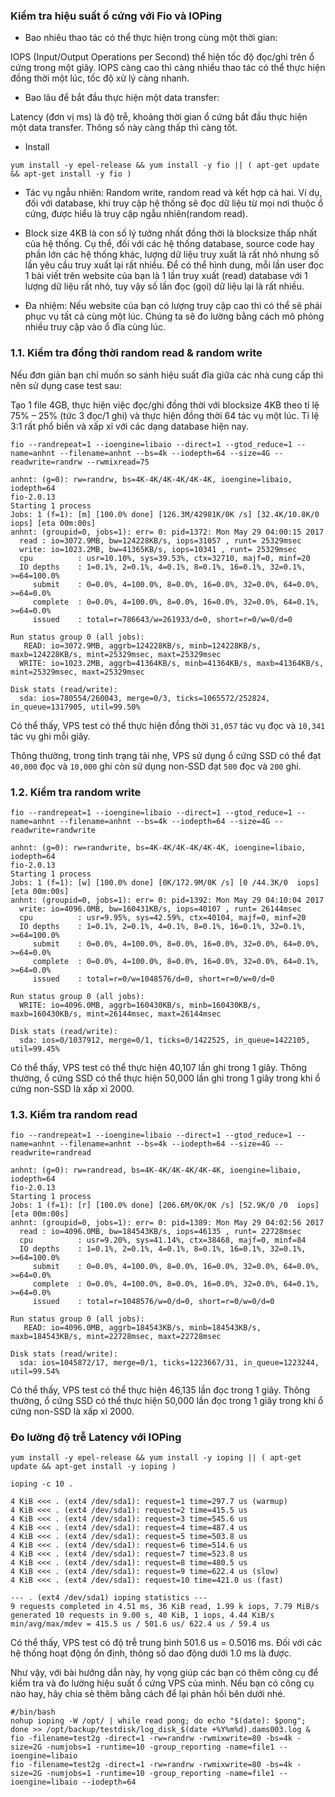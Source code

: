 ### Kiểm tra hiệu suất ổ cứng với Fio và IOPing

* Bao nhiêu thao tác có thể thực hiện trong cùng một thời gian:

IOPS (Input/Output Operations per Second) thể hiện tốc độ đọc/ghi trên ổ cứng trong một giây. IOPS càng cao thì càng nhiều thao tác có thể thực hiện đồng thời một lúc, tốc độ xử lý càng nhanh.

* Bao lâu để bắt đầu thực hiện một data transfer:

Latency (đơn vị ms) là độ trễ, khoảng thời gian ổ cứng bắt đầu thực hiện một data transfer. Thông số này càng thấp thì càng tốt.

* Install

```
yum install -y epel-release && yum install -y fio || ( apt-get update && apt-get install -y fio )
```

* Tác vụ ngẫu nhiên: Random write, random read và kết hợp cả hai. Ví dụ, đối với database, khi truy cập hệ thống sẽ đọc dữ liệu từ mọi nơi thuộc ổ cứng, được hiểu là truy cập ngẫu nhiên(random read).

* Block size 4KB là con số lý tưởng nhất đồng thời là blocksize thấp nhất của hệ thống. Cụ thể, đối với các hệ thống database, source code hay phần lớn các hệ thống khác, lượng dữ liệu truy xuất là rất nhỏ nhưng số lần yêu cầu truy xuất lại rất nhiều. Để có thể hình dung, mỗi lần user đọc 1 bài viết trên website của bạn là 1 lần truy xuất (read) database với 1 lượng dữ liệu rất nhỏ, tuy vậy số lần đọc (gọi) dữ liệu lại là rất nhiều.

* Đa nhiệm: Nếu website của bạn có lượng truy cập cao thì có thể sẽ phải phục vụ tất cả cùng một lúc. Chúng ta sẽ đo lường bằng cách mô phỏng nhiều truy cập vào ổ đĩa cùng lúc.


### 1.1. Kiểm tra đồng thời random read & random write

Nếu đơn giản bạn chỉ muốn so sánh hiệu suất đĩa giữa các nhà cung cấp thì nên sử dụng case test sau:

Tạo 1 file 4GB, thực hiện việc đọc/ghi đồng thời với blocksize 4KB theo tỉ lệ 75% – 25% (tức 3 đọc/1 ghi) và thực hiện đồng thời 64 tác vụ một lúc. Tỉ lệ 3:1 rất phổ biến và xấp xỉ với các dạng database hiện nay.

```
fio --randrepeat=1 --ioengine=libaio --direct=1 --gtod_reduce=1 --name=anhnt --filename=anhnt --bs=4k --iodepth=64 --size=4G --readwrite=randrw --rwmixread=75
```


```
anhnt: (g=0): rw=randrw, bs=4K-4K/4K-4K/4K-4K, ioengine=libaio, iodepth=64
fio-2.0.13
Starting 1 process
Jobs: 1 (f=1): [m] [100.0% done] [126.3M/42981K/0K /s] [32.4K/10.8K/0  iops] [eta 00m:00s]
anhnt: (groupid=0, jobs=1): err= 0: pid=1372: Mon May 29 04:00:15 2017
  read : io=3072.9MB, bw=124228KB/s, iops=31057 , runt= 25329msec
  write: io=1023.2MB, bw=41365KB/s, iops=10341 , runt= 25329msec
  cpu          : usr=10.10%, sys=39.53%, ctx=32710, majf=0, minf=20
  IO depths    : 1=0.1%, 2=0.1%, 4=0.1%, 8=0.1%, 16=0.1%, 32=0.1%, >=64=100.0%
     submit    : 0=0.0%, 4=100.0%, 8=0.0%, 16=0.0%, 32=0.0%, 64=0.0%, >=64=0.0%
     complete  : 0=0.0%, 4=100.0%, 8=0.0%, 16=0.0%, 32=0.0%, 64=0.1%, >=64=0.0%
     issued    : total=r=786643/w=261933/d=0, short=r=0/w=0/d=0

Run status group 0 (all jobs):
   READ: io=3072.9MB, aggrb=124228KB/s, minb=124228KB/s, maxb=124228KB/s, mint=25329msec, maxt=25329msec
  WRITE: io=1023.2MB, aggrb=41364KB/s, minb=41364KB/s, maxb=41364KB/s, mint=25329msec, maxt=25329msec

Disk stats (read/write):
  sda: ios=780554/260043, merge=0/3, ticks=1065572/252824, in_queue=1317905, util=99.50%
```

Có thể thấy, VPS test có thể thực hiện đồng thời `31,057` tác vụ đọc và `10,341` tác vụ ghi mỗi giây.

Thông thường, trong tình trạng tải nhẹ, VPS sử dụng ổ cứng SSD có thể đạt `40,000` đọc và `10,000` ghi còn sử dụng non-SSD đạt `500` đọc và `200` ghi.

### 1.2. Kiểm tra random write  

```
fio --randrepeat=1 --ioengine=libaio --direct=1 --gtod_reduce=1 --name=anhnt --filename=anhnt --bs=4k --iodepth=64 --size=4G --readwrite=randwrite
```

```
anhnt: (g=0): rw=randwrite, bs=4K-4K/4K-4K/4K-4K, ioengine=libaio, iodepth=64
fio-2.0.13
Starting 1 process
Jobs: 1 (f=1): [w] [100.0% done] [0K/172.9M/0K /s] [0 /44.3K/0  iops] [eta 00m:00s]
anhnt: (groupid=0, jobs=1): err= 0: pid=1392: Mon May 29 04:10:04 2017
  write: io=4096.0MB, bw=160431KB/s, iops=40107 , runt= 26144msec
  cpu          : usr=9.95%, sys=42.59%, ctx=40104, majf=0, minf=20
  IO depths    : 1=0.1%, 2=0.1%, 4=0.1%, 8=0.1%, 16=0.1%, 32=0.1%, >=64=100.0%
     submit    : 0=0.0%, 4=100.0%, 8=0.0%, 16=0.0%, 32=0.0%, 64=0.0%, >=64=0.0%
     complete  : 0=0.0%, 4=100.0%, 8=0.0%, 16=0.0%, 32=0.0%, 64=0.1%, >=64=0.0%
     issued    : total=r=0/w=1048576/d=0, short=r=0/w=0/d=0

Run status group 0 (all jobs):
  WRITE: io=4096.0MB, aggrb=160430KB/s, minb=160430KB/s, maxb=160430KB/s, mint=26144msec, maxt=26144msec

Disk stats (read/write):
  sda: ios=0/1037912, merge=0/1, ticks=0/1422525, in_queue=1422105, util=99.45%
```

Có thể thấy, VPS test có thể thực hiện 40,107 lần ghi trong 1 giây. Thông thường, ổ cứng SSD có thể thực hiện 50,000 lần ghi trong 1 giây trong khi ổ cứng non-SSD là xấp xỉ 2000.

### 1.3. Kiểm tra random read

```
fio --randrepeat=1 --ioengine=libaio --direct=1 --gtod_reduce=1 --name=anhnt --filename=anhnt --bs=4k --iodepth=64 --size=4G --readwrite=randread
```

```
anhnt: (g=0): rw=randread, bs=4K-4K/4K-4K/4K-4K, ioengine=libaio, iodepth=64
fio-2.0.13
Starting 1 process
Jobs: 1 (f=1): [r] [100.0% done] [206.6M/0K/0K /s] [52.9K/0 /0  iops] [eta 00m:00s]
anhnt: (groupid=0, jobs=1): err= 0: pid=1389: Mon May 29 04:02:56 2017
  read : io=4096.0MB, bw=184543KB/s, iops=46135 , runt= 22728msec
  cpu          : usr=9.20%, sys=41.14%, ctx=38468, majf=0, minf=84
  IO depths    : 1=0.1%, 2=0.1%, 4=0.1%, 8=0.1%, 16=0.1%, 32=0.1%, >=64=100.0%
     submit    : 0=0.0%, 4=100.0%, 8=0.0%, 16=0.0%, 32=0.0%, 64=0.0%, >=64=0.0%
     complete  : 0=0.0%, 4=100.0%, 8=0.0%, 16=0.0%, 32=0.0%, 64=0.1%, >=64=0.0%
     issued    : total=r=1048576/w=0/d=0, short=r=0/w=0/d=0

Run status group 0 (all jobs):
   READ: io=4096.0MB, aggrb=184543KB/s, minb=184543KB/s, maxb=184543KB/s, mint=22728msec, maxt=22728msec

Disk stats (read/write):
  sda: ios=1045872/17, merge=0/1, ticks=1223667/31, in_queue=1223244, util=99.54%
```  

Có thể thấy, VPS test có thể thực hiện 46,135 lần đọc trong 1 giây. Thông thường, ổ cứng SSD có thể thực hiện 50,000 lần đọc trong 1 giây trong khi ổ cứng non-SSD là xấp xỉ 2000.

### Đo lường độ trễ Latency với IOPing

```
yum install -y epel-release && yum install -y ioping || ( apt-get update && apt-get install -y ioping )

ioping -c 10 .

4 KiB <<< . (ext4 /dev/sda1): request=1 time=297.7 us (warmup)
4 KiB <<< . (ext4 /dev/sda1): request=2 time=415.5 us
4 KiB <<< . (ext4 /dev/sda1): request=3 time=545.6 us
4 KiB <<< . (ext4 /dev/sda1): request=4 time=487.4 us
4 KiB <<< . (ext4 /dev/sda1): request=5 time=503.8 us
4 KiB <<< . (ext4 /dev/sda1): request=6 time=514.6 us
4 KiB <<< . (ext4 /dev/sda1): request=7 time=523.8 us
4 KiB <<< . (ext4 /dev/sda1): request=8 time=480.5 us
4 KiB <<< . (ext4 /dev/sda1): request=9 time=622.4 us (slow)
4 KiB <<< . (ext4 /dev/sda1): request=10 time=421.0 us (fast)

--- . (ext4 /dev/sda1) ioping statistics ---
9 requests completed in 4.51 ms, 36 KiB read, 1.99 k iops, 7.79 MiB/s
generated 10 requests in 9.00 s, 40 KiB, 1 iops, 4.44 KiB/s
min/avg/max/mdev = 415.5 us / 501.6 us/ 622.4 us / 59.4 us
```

Có thể thấy, VPS test có độ trễ trung bình 501.6 us = 0.5016 ms. Đối với các hệ thống hoạt động ổn định, thông số dao động dưới 1.0 ms là được.

Như vậy, với bài hướng dẫn này, hy vọng giúp các bạn có thêm công cụ để kiểm tra và đo lường hiệu suất ổ cứng VPS của mình. Nếu bạn có công cụ nào hay, hãy chia sẻ thêm bằng cách để lại phản hồi bên dưới nhé.

```
#/bin/bash
nohup ioping -W /opt/ | while read pong; do echo "$(date): $pong"; done >> /opt/backup/testdisk/log_disk_$(date +%Y%m%d).dams003.log &
fio -filename=test2g -direct=1 -rw=randrw -rwmixwrite=80 -bs=4k -size=2G -numjobs=1 -runtime=10 -group_reporting -name=file1 --ioengine=libaio
fio -filename=test2g -direct=1 -rw=randrw -rwmixwrite=80 -bs=4k -size=2G -numjobs=1 -runtime=10 -group_reporting -name=file1 --ioengine=libaio --iodepth=64
```